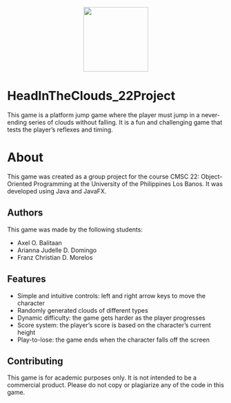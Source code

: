 <div align="center"><img src="https://github.com/aobalitaan/HeadInTheClouds_22Project/blob/main/HeadInTheClouds/src/images/icon.PNG?raw=true" width="150" height="150" /></div>

# HeadInTheClouds_22Project
This game is a platform jump game where the player must jump in a never-ending series of clouds without falling. It is a fun and challenging game that tests the player’s reflexes and timing.

# About
This game was created as a group project for the course CMSC 22: Object-Oriented Programming at the University of the Philippines Los Banos. It was developed using Java and JavaFX.

## Authors
This game was made by the following students:
- Axel O. Balitaan
- Arianna Judelle D. Domingo
- Franz Christian D. Morelos

## Features
- Simple and intuitive controls: left and right arrow keys to move the character
- Randomly generated clouds of different types
- Dynamic difficulty: the game gets harder as the player progresses
- Score system: the player’s score is based on the character’s current height
- Play-to-lose: the game ends when the character falls off the screen

## Contributing
This game is for academic purposes only. It is not intended to be a commercial product. Please do not copy or plagiarize any of the code in this game.
